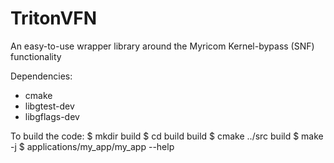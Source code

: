 TritonVFN
=========

An easy-to-use wrapper library around the Myricom Kernel-bypass (SNF) functionality

Dependencies:
 - cmake
 - libgtest-dev
 - libgflags-dev

To build the code:
    $ mkdir build
    $ cd build
    build $ cmake ../src
    build $ make -j
    $ applications/my_app/my_app --help
